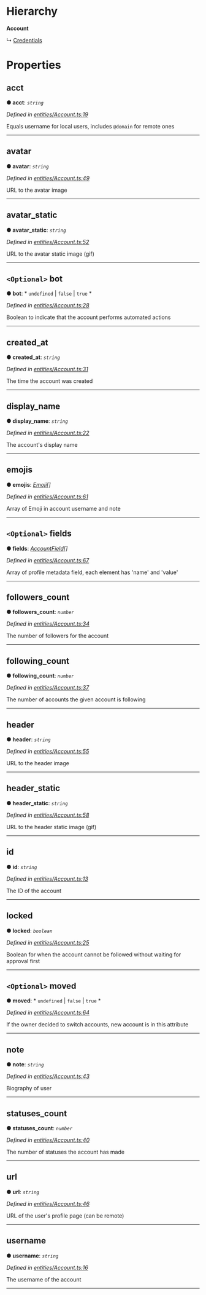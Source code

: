 

# Hierarchy

**Account**

↳  [Credentials](_entities_credentials_.credentials.md)

# Properties

<a id="acct"></a>

##  acct

**● acct**: *`string`*

*Defined in [entities/Account.ts:19](https://github.com/lagunehq/core/blob/ae202cb/src/entities/Account.ts#L19)*

Equals username for local users, includes `@domain` for remote ones

___
<a id="avatar"></a>

##  avatar

**● avatar**: *`string`*

*Defined in [entities/Account.ts:49](https://github.com/lagunehq/core/blob/ae202cb/src/entities/Account.ts#L49)*

URL to the avatar image

___
<a id="avatar_static"></a>

##  avatar_static

**● avatar_static**: *`string`*

*Defined in [entities/Account.ts:52](https://github.com/lagunehq/core/blob/ae202cb/src/entities/Account.ts#L52)*

URL to the avatar static image (gif)

___
<a id="bot"></a>

## `<Optional>` bot

**● bot**: * `undefined` &#124; `false` &#124; `true`
*

*Defined in [entities/Account.ts:28](https://github.com/lagunehq/core/blob/ae202cb/src/entities/Account.ts#L28)*

Boolean to indicate that the account performs automated actions

___
<a id="created_at"></a>

##  created_at

**● created_at**: *`string`*

*Defined in [entities/Account.ts:31](https://github.com/lagunehq/core/blob/ae202cb/src/entities/Account.ts#L31)*

The time the account was created

___
<a id="display_name"></a>

##  display_name

**● display_name**: *`string`*

*Defined in [entities/Account.ts:22](https://github.com/lagunehq/core/blob/ae202cb/src/entities/Account.ts#L22)*

The account's display name

___
<a id="emojis"></a>

##  emojis

**● emojis**: *[Emoji](_entities_emoji_.emoji.md)[]*

*Defined in [entities/Account.ts:61](https://github.com/lagunehq/core/blob/ae202cb/src/entities/Account.ts#L61)*

Array of Emoji in account username and note

___
<a id="fields"></a>

## `<Optional>` fields

**● fields**: *[AccountField](_entities_account_.accountfield.md)[]*

*Defined in [entities/Account.ts:67](https://github.com/lagunehq/core/blob/ae202cb/src/entities/Account.ts#L67)*

Array of profile metadata field, each element has 'name' and 'value'

___
<a id="followers_count"></a>

##  followers_count

**● followers_count**: *`number`*

*Defined in [entities/Account.ts:34](https://github.com/lagunehq/core/blob/ae202cb/src/entities/Account.ts#L34)*

The number of followers for the account

___
<a id="following_count"></a>

##  following_count

**● following_count**: *`number`*

*Defined in [entities/Account.ts:37](https://github.com/lagunehq/core/blob/ae202cb/src/entities/Account.ts#L37)*

The number of accounts the given account is following

___
<a id="header"></a>

##  header

**● header**: *`string`*

*Defined in [entities/Account.ts:55](https://github.com/lagunehq/core/blob/ae202cb/src/entities/Account.ts#L55)*

URL to the header image

___
<a id="header_static"></a>

##  header_static

**● header_static**: *`string`*

*Defined in [entities/Account.ts:58](https://github.com/lagunehq/core/blob/ae202cb/src/entities/Account.ts#L58)*

URL to the header static image (gif)

___
<a id="id"></a>

##  id

**● id**: *`string`*

*Defined in [entities/Account.ts:13](https://github.com/lagunehq/core/blob/ae202cb/src/entities/Account.ts#L13)*

The ID of the account

___
<a id="locked"></a>

##  locked

**● locked**: *`boolean`*

*Defined in [entities/Account.ts:25](https://github.com/lagunehq/core/blob/ae202cb/src/entities/Account.ts#L25)*

Boolean for when the account cannot be followed without waiting for approval first

___
<a id="moved"></a>

## `<Optional>` moved

**● moved**: * `undefined` &#124; `false` &#124; `true`
*

*Defined in [entities/Account.ts:64](https://github.com/lagunehq/core/blob/ae202cb/src/entities/Account.ts#L64)*

If the owner decided to switch accounts, new account is in this attribute

___
<a id="note"></a>

##  note

**● note**: *`string`*

*Defined in [entities/Account.ts:43](https://github.com/lagunehq/core/blob/ae202cb/src/entities/Account.ts#L43)*

Biography of user

___
<a id="statuses_count"></a>

##  statuses_count

**● statuses_count**: *`number`*

*Defined in [entities/Account.ts:40](https://github.com/lagunehq/core/blob/ae202cb/src/entities/Account.ts#L40)*

The number of statuses the account has made

___
<a id="url"></a>

##  url

**● url**: *`string`*

*Defined in [entities/Account.ts:46](https://github.com/lagunehq/core/blob/ae202cb/src/entities/Account.ts#L46)*

URL of the user's profile page (can be remote)

___
<a id="username"></a>

##  username

**● username**: *`string`*

*Defined in [entities/Account.ts:16](https://github.com/lagunehq/core/blob/ae202cb/src/entities/Account.ts#L16)*

The username of the account

___

